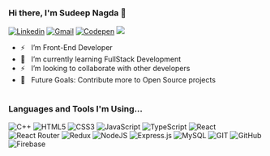 ### Hi there, I'm Sudeep Nagda 👋

[![Linkedin](https://img.shields.io/badge/LinkedIn-0077B5?style=flat&logo=linkedin&logoColor=white)](https://www.linkedin.com/in/sudeep-nagda/)
[![Gmail](https://img.shields.io/badge/-Gmail-D14836?style=flat&logo=Gmail&logoColor=white)](mailto:sudeep123nagda@gmail.com)
[![Codepen](https://img.shields.io/badge/-Codepen-000000?style=flat&logo=Codepen&logoColor=white)](https://codepen.io/Sudeep-Nagda)
[![](https://visitcount.itsvg.in/api?id=SudeepNagda&icon=8&color=0)](https://visitcount.itsvg.in)

* ⚡ &nbsp; I’m Front-End Developer
* 🧠 &nbsp; I’m currently learning FullStack Development
* ⚡ &nbsp; I’m looking to collaborate with other developers
* 🥅 &nbsp; Future Goals: Contribute more to Open Source projects

#

### Languages and Tools I'm Using...
![C++](https://img.shields.io/badge/c++-%2300599C.svg?style=flat&logo=c%2B%2B&logoColor=white)
![HTML5](https://img.shields.io/badge/html5-%23E34F26.svg?style=flat&logo=html5&logoColor=white)
![CSS3](https://img.shields.io/badge/css3-%231572B6.svg?style=flat&logo=css3&logoColor=white) 
![JavaScript](https://img.shields.io/badge/-JavaScript-333333?style=flat&logo=JavaScript)
![TypeScript](https://img.shields.io/badge/typescript-%23007ACC.svg?style=flat&logo=typescript&logoColor=white) 
![React](https://img.shields.io/badge/react-%2320232a.svg?style=flat&logo=react&logoColor=%2361DAFB)
![React Router](https://img.shields.io/badge/React_Router-CA4245?style=flat&logo=react-router&logoColor=white)
![Redux](https://img.shields.io/badge/redux-%23593d88.svg?style=flat&logo=redux&logoColor=white) 
![NodeJS](https://img.shields.io/badge/node.js-6DA55F?style=flat&logo=node.js&logoColor=white) 
![Express.js](https://img.shields.io/badge/express.js-%23404d59.svg?style=flat&logo=express&logoColor=%2361DAFB) 
![MySQL](https://img.shields.io/badge/mysql-%2300f.svg?style=flat&logo=mysql&logoColor=white) 
![GIT](https://img.shields.io/badge/Git-fc6d26?style=flat&logo=git&logoColor=white) 
![GitHub](https://img.shields.io/badge/GitHub-%23121011.svg?style=flat&logo=github&logoColor=white) 
![Firebase](https://img.shields.io/badge/firebase-%23039BE5.svg?style=flat&logo=firebase) 



 
